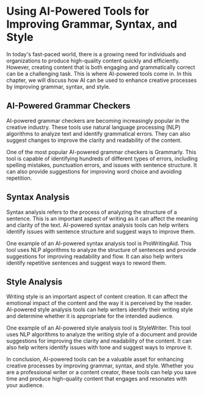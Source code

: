Using AI-Powered Tools for Improving Grammar, Syntax, and Style
================================================================================================================

In today's fast-paced world, there is a growing need for individuals and organizations to produce high-quality content quickly and efficiently. However, creating content that is both engaging and grammatically correct can be a challenging task. This is where AI-powered tools come in. In this chapter, we will discuss how AI can be used to enhance creative processes by improving grammar, syntax, and style.

AI-Powered Grammar Checkers
---------------------------

AI-powered grammar checkers are becoming increasingly popular in the creative industry. These tools use natural language processing (NLP) algorithms to analyze text and identify grammatical errors. They can also suggest changes to improve the clarity and readability of the content.

One of the most popular AI-powered grammar checkers is Grammarly. This tool is capable of identifying hundreds of different types of errors, including spelling mistakes, punctuation errors, and issues with sentence structure. It can also provide suggestions for improving word choice and avoiding repetition.

Syntax Analysis
---------------

Syntax analysis refers to the process of analyzing the structure of a sentence. This is an important aspect of writing as it can affect the meaning and clarity of the text. AI-powered syntax analysis tools can help writers identify issues with sentence structure and suggest ways to improve them.

One example of an AI-powered syntax analysis tool is ProWritingAid. This tool uses NLP algorithms to analyze the structure of sentences and provide suggestions for improving readability and flow. It can also help writers identify repetitive sentences and suggest ways to reword them.

Style Analysis
--------------

Writing style is an important aspect of content creation. It can affect the emotional impact of the content and the way it is perceived by the reader. AI-powered style analysis tools can help writers identify their writing style and determine whether it is appropriate for the intended audience.

One example of an AI-powered style analysis tool is StyleWriter. This tool uses NLP algorithms to analyze the writing style of a document and provide suggestions for improving the clarity and readability of the content. It can also help writers identify issues with tone and suggest ways to improve it.

In conclusion, AI-powered tools can be a valuable asset for enhancing creative processes by improving grammar, syntax, and style. Whether you are a professional writer or a content creator, these tools can help you save time and produce high-quality content that engages and resonates with your audience.
